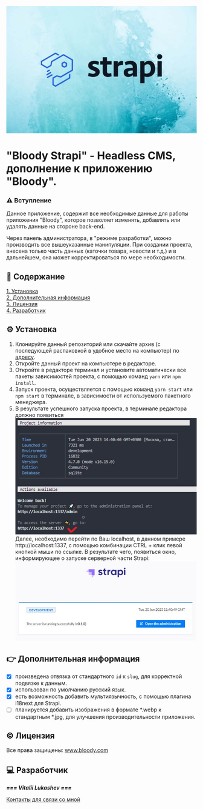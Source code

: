 ![Strapi](./src/assets/image/strapi.jpg)

# "Bloody Strapi" - Headless CMS, дополнение к приложению "Bloody".

### ⚠ Вступление

Данное приложение, содержит все необходимые данные для работы приложения "Bloody", которое позволяет изменять, добавлять или удалять данные на стороне back-end.

Через панель администратора, в "режиме разработки", можно производить все вышеуказанные манипуляции. При создании проекта, внесена только часть данных (каточки товара, новости и т.д.) и в дальнейшем, она может корректироваться по мере необходимости.

## 📓 Содержание

[1. Установка](#install)\
[2. Дополнительная информация](#info)\
[3. Лицензия](#license)\
[4. Разработчик](#developer)

## ⚙ Установка

1. Клонируйте данный репозиторий или скачайте архив (с последующей распаковкой в удобное место на компьютер) по [адресу](__________).
2. Откройте данный проект на компьютере в редакторе.
3. Откройте в редакторе терминал и установите автоматически все пакеты зависимостей проекта, с помощью команд `yarn` или `npm install`.
4. Запуск проекта, осуществляется с помощью команд `yarn start` или `npm start` в терминале, в зависимости от используемого пакетного менеджера.
5. В результате успешного запуска проекта, в терминале редактора должно появиться
   ![Запуск Strapi](./src/assets/image/run%20strapi.jpg)
   Далее, необходимо перейти по Ваш localhost, в данном примере http://localhost:1337, с помощью комбинации CTRL + клик левой кнопкой мыши по ссылке.
   В результате чего, появиться окно, информирующее о запуске серверной части Strapi:
   ![Запуск Strapi](./src/assets/image/start%20server.jpg)

## 👉 Дополнительная информация

- [x] произведена отвязка от стандартного `id` к `slug`, для корректной подвязке к данным.
- [x] использован по умолчанию русский язык.
- [x] есть возможность добавить мультиязычность, с помощью плагина i18next для Strapi.
- [ ] планируется добавить изображения в формате \*.webp к стандартным \*.jpg, для улучшения производительности приложения.

<a id='license'></a>

## © Лицензия

Все права защищены: www.bloody.com

<a id='developer'></a>

## 💻 Разработчик

**_=== Vitalii Lukashev ===_**

[Контакты для связи со мной](https://github.com/lukashevVitaliy)

